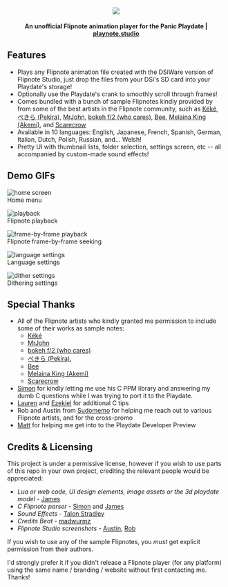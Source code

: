 <h1 align="center"><a href="//playnote.studio" target="blank"><img src="https://raw.githubusercontent.com/jaames/playnote-studio/main/assets/logo_anim.gif"/></a></h1>

<p align="center">
  <b>An unofficial Flipnote animation player for the Panic Playdate | <a href="//playnote.studio" target="blank">playnote.studio</a></b>
</p>

## Features

- Plays any Flipnote animation file created with the DSiWare version of Flipnote Studio, just drop the files from your DSi's SD card into your Playdate's storage!
- Optionally use the Playdate's crank to smoothly scroll through frames!
- Comes bundled with a bunch of sample Flipnotes kindly provided by from some of the best artists in the Flipnote community, such as [Kéké](https://twitter.com/Kekeflipnote), [ぺきら (Pekira)](https://twitter.com/pekira1227), [MrJohn](https://flipnot.es/9F990EE00074AC4D), [bokeh f/2 (who cares)](https://www.instagram.com/gsupnet_), [Bee](https://beeyt.carrd.co), [Melaina King (Akemi)](https://www.instagram.com\/akemixes), and [Scarecrow](https://flipnot.es/5907142059918D1F)
- Available in 10 languages: English, Japanese, French, Spanish, German, Italian, Dutch, Polish, Russian, and... Welsh!
- Pretty UI with thumbnail lists, folder selection, settings screen, etc -- all accompanied by custom-made sound effects!

## Demo GIFs

![home screen](https://raw.githubusercontent.com/jaames/playnote-studio/main/assets/movie_homescreen.gif)
<br/>Home menu

![playback](https://raw.githubusercontent.com/jaames/playnote-studio/main/assets/movie_playback.gif)
<br/>Flipnote playback

![frame-by-frame playback](https://raw.githubusercontent.com/jaames/playnote-studio/main/assets/movie_frames.gif)
<br/>Flipnote frame-by-frame seeking

![language settings](https://raw.githubusercontent.com/jaames/playnote-studio/main/assets/movie_lang.gif)
<br/>Language settings

![dither settings](https://raw.githubusercontent.com/jaames/playnote-studio/main/assets/movie_dither.gif)
<br/>Dithering settings

## Special Thanks

- All of the Flipnote artists who kindly granted me permission to include some of their works as sample notes:
  - [Kéké](https://twitter.com/Kekeflipnote)
  - [MrJohn](https://flipnot.es/9F990EE00074AC4D)
  - [bokeh f/2 (who cares)](https://www.instagram.com/gsupnet_)
  - [ぺきら (Pekira)](https://twitter.com/pekira1227),
  - [Bee](https://beeyt.carrd.co)
  - [Melaina King (Akemi)](https://www.instagram.com\/akemixes)
  - [Scarecrow](https://flipnot.es/5907142059918D1F)
- [Simon](https://github.com/simontime) for kindly letting me use his C PPM library and answering my dumb C questions while I was trying to port it to the Playdate. 
- [Lauren](https://github.com/thejsa) and [Ezekiel](https://github.com/Stary2001) for additional C tips
- Rob and Austin from [Sudomemo](https://www.sudomemo.net/) for helping me reach out to various Flipnote artists, and for the cross-promo
- [Matt](https://github.com/gingerbeardman) for helping me get into to the Playdate Developer Preview

## Credits & Licensing

This project is under a permissive license, however if you wish to use parts of this repo in your own project, crediting the relevant people would be appreciated:

- *Lua or web code, UI design elements, image assets or the 3d playdate model* - [James](https://github.com/jaames)
- *C Flipnote parser* - [Simon](https://github.com/simontime) and [James](https://github.com/jaames)
- *Sound Effects* - [Talon Stradley](NewtonsDarkRoom.com)
- *Credits Beat* - [madwurmz](https://www.colorslive.com/artist/madwurmz.com)
- *Flipnote Studio screenshots* - [Austin](https://twitter.com/AustinSudomemo), [Rob](https://sudomemo.net)

If you wish to use any of the sample Flipnotes, you *must* get explicit permission from their authors.

I'd strongly prefer it if you didn't release a Flipnote player (for any platform) using the same name / branding / website without first contacting me. Thanks!